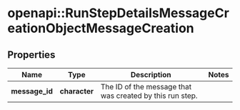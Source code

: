 # openapi::RunStepDetailsMessageCreationObjectMessageCreation


## Properties
Name | Type | Description | Notes
------------ | ------------- | ------------- | -------------
**message_id** | **character** | The ID of the message that was created by this run step. | 


